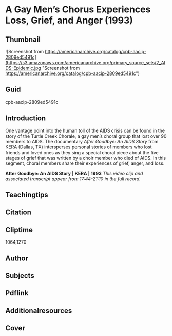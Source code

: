 # A Gay Men’s Chorus Experiences Loss, Grief, and Anger (1993)

## Thumbnail

![Screenshot from https://americanarchive.org/catalog/cpb-aacip-2809ed5491c](https://s3.amazonaws.com/americanarchive.org/primary_source_sets/2_AIDS-Epidemic.jpg "Screenshot from https://americanarchive.org/catalog/cpb-aacip-2809ed5491c")

## Guid
cpb-aacip-2809ed5491c

## Introduction

One vantage point into the human toll of the AIDS crisis can be found in the story of the Turtle Creek Chorale, a gay men’s choral group that lost over 90 members to AIDS.  The documentary *After Goodbye: An AIDS Story* from KERA (Dallas, TX) intersperses personal stories of members who lost friends and loved ones as they sing a special choral piece about the five stages of grief that was written by a choir member who died of AIDS. In this segment, choral members share their experiences of grief, anger, and loss.

<b>After Goodbye: An AIDS Story</b>
<b>| KERA | 1993</b>
<i>This video clip and associated transcript appear from 17:44-21:10 in the full record.</i>

## Teachingtips

## Citation

## Cliptime

1064,1270

## Author
## Subjects
## Pdflink
## Additionalresources
## Cover

